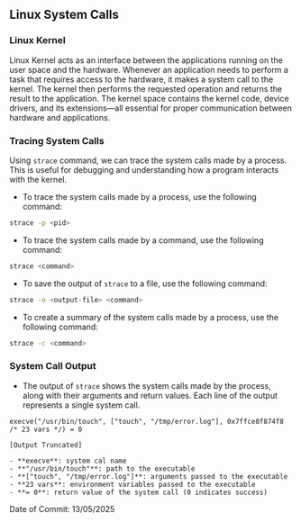 ## Linux System Calls

### Linux Kernel

Linux Kernel acts as an interface between the applications running on the user space and the hardware. Whenever an application needs to perform a task that requires access to the hardware, it makes a system call to the kernel. The kernel then performs the requested operation and returns the result to the application. The kernel space contains the kernel code, device drivers, and its extensions—all essential for proper communication between hardware and applications.

### Tracing System Calls

Using `strace` command, we can trace the system calls made by a process. This is useful for debugging and understanding how a program interacts with the kernel.

- To trace the system calls made by a process, use the following command:
```bash
strace -p <pid>
```
- To trace the system calls made by a command, use the following command:
```bash
strace <command>
```
- To save the output of `strace` to a file, use the following command:
```bash
strace -o <output-file> <command>
```
- To create a summary of the system calls made by a process, use the following command:
```bash
strace -c <command>
```

### System Call Output 

- The output of `strace` shows the system calls made by the process, along with their arguments and return values. Each line of the output represents a single system call.
```
execve("/usr/bin/touch", ["touch", "/tmp/error.log"], 0x7ffce8f874f8 /* 23 vars */) = 0

[Output Truncated]
```
    - **execve**: system cal name
    - **"/usr/bin/touch"**: path to the executable
    - **["touch", "/tmp/error.log"]**: arguments passed to the executable
    - **23 vars**: environment variables passed to the executable
    - **= 0**: return value of the system call (0 indicates success)

Date of Commit: 13/05/2025